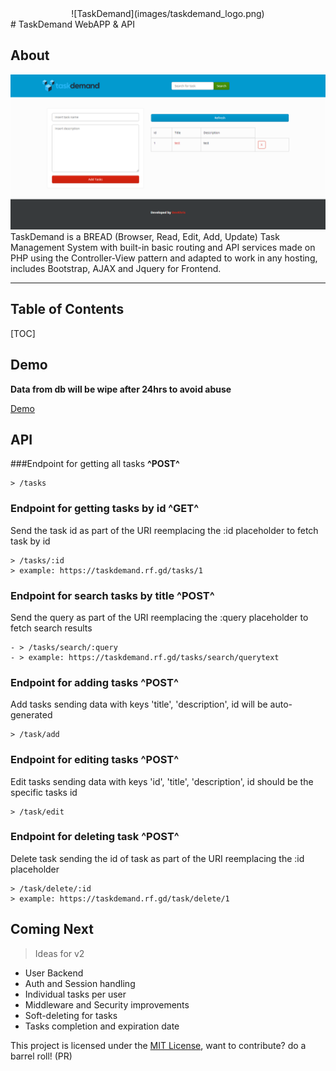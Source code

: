 <center> ![TaskDemand](images/taskdemand_logo.png) </center>
# TaskDemand WebAPP & API

## About
![TaskDemand Site](images/screenshot.png)
TaskDemand is a BREAD (Browser, Read, Edit, Add, Update) Task Management System with built-in basic routing and API services made on PHP using the Controller-View pattern and adapted to work in any hosting, includes Bootstrap, AJAX and Jquery for Frontend.

---
## Table of Contents
[TOC]

## Demo

__Data from db will be wipe after 24hrs to avoid abuse__

[Demo](https://taskdemand.rf.gd/)

## API

###Endpoint for getting all tasks **^POST^**

```
> /tasks
```

### Endpoint for getting tasks by id  **^GET^**
Send the task id as part of the URI reemplacing the :id placeholder
to fetch task by id

```
> /tasks/:id
> example: https://taskdemand.rf.gd/tasks/1
```

### Endpoint for search tasks by title **^POST^**
Send the query as part of the URI reemplacing the :query placeholder
to fetch search results

```
- > /tasks/search/:query
- > example: https://taskdemand.rf.gd/tasks/search/querytext
```

### Endpoint for adding tasks **^POST^**
Add tasks sending data with keys 'title', 'description', id will be auto-generated

```
> /task/add
```

### Endpoint for editing tasks **^POST^**
Edit tasks sending data with keys 'id', 'title', 'description', id should be the specific tasks id

```
> /task/edit

```

### Endpoint for deleting task **^POST^**
Delete task sending the id of task as part of the URI reemplacing the :id placeholder

```
> /task/delete/:id
> example: https://taskdemand.rf.gd/task/delete/1
```

## Coming Next
> Ideas for v2
- User Backend
- Auth and Session handling
- Individual tasks per user
- Middleware and Security improvements
- Soft-deleting for tasks
- Tasks completion and expiration date

This project is licensed under the [MIT License](LICENSE), want to contribute? do a barrel roll! (PR)